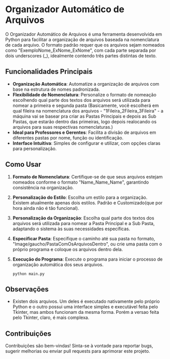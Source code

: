 # Organizador Automático de Arquivos

O Organizador Automático de Arquivos é uma ferramenta desenvolvida em Python para facilitar a organização  de arquivos baseada na nomenclatura de cada arquivo. O formato padrão requer que os arquivos sejam nomeados como "ExemploNome_ExNome_ExNome", com cada parte separada por dois underscores (_), idealmente contendo três partes distintas de texto.

## Funcionalidades Principais

- **Organização Automática**: Automatize a organização de arquivos com base na estrutura de nomes padronizada.
- **Flexibilidade de Nomenclatura**: Personalize o formato de nomeação escolhendo qual parte dos textos dos arquivos será utilizada para nomear a primeira e segunda pasta (Basicamente, você escolherá em qual fileira na nomenclatura dos arquivos - "1Fileira_2Fileira_3Fileira" - a máquina vai se basear pra criar as Pastas Principais e depois as Sub Pastas, que estarão dentro das primeiras, logo depois realocando os arquivos para suas respectivas nomenclaturas.)
- **Ideal para Professores e Gerentes**: Facilita a divisão de arquivos em diferentes pastas por nome, função ou identificação.
- **Interface Intuitiva**: Simples de configurar e utilizar, com opções claras para personalização.

## Como Usar

1. **Formato de Nomenclatura**: Certifique-se de que seus arquivos estejam nomeados conforme o formato "Name_Name_Name", garantindo consistência na organização.

2. **Personalização do Estilo**: Escolha um estilo para a organização. Existem atualmente apenas dois estilos. Padrão e Customizado(que por hora ainda não é tão funcional).
   
3. **Personalização da Organização**: Escolha qual parte dos textos dos arquivos será utilizada para nomear a Pasta Principal e a Sub Pasta, adaptando o sistema às suas necessidades específicas.

4. **Especificar Pasta**: Especifique o caminho até sua pasta no formato, "Image/gaucho/PastaComOsArquivosDentro", ou crie uma pasta com o próprio programa e coloque os arquivos dentro dela. 

5. **Execução do Programa**: Execute o programa para iniciar o processo de organização automática dos seus arquivos.


   ```
   python main.py
   ```

## Observações 

- Existen dois arquivos. Um deles é executado nativamente pelo próprio Python e o outro possui uma interface simples e executável feita pelo Tkinter, mas ambos funcionam da mesma forma. Porém a versao feita pelo Tkinter, claro, é mais complexa.
  

## Contribuições

Contribuições são bem-vindas! Sinta-se à vontade para reportar bugs, sugerir melhorias ou enviar pull requests para aprimorar este projeto.
